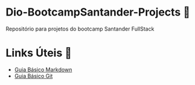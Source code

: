 # Dio-BootcampSantander-Projects 🔔
 Repositório para projetos do bootcamp Santander FullStack

# Links Úteis :rocket:

* [Guia Básico Markdown](https://docs.pipz.com/central-de-ajuda/learning-center/guia-basico-de-markdown#open)
* [Guia Básico Git](https://www.hostinger.com.br/tutoriais/tutorial-do-git-basics-introducao)




